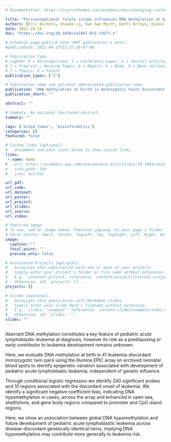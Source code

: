 ```yaml
---
# Documentation: https://sourcethemes.com/academic/docs/managing-content/

title: "Periconceptional folate intake influences DNA methylation at birth based on dietary source in an analysis of pediatric acute lymphoblastic leukemia cases and controls"
authors: [Eric Nickels, Shaobo Li, Swe Swe Myint, Katti Arroyo, Qianxi Feng, Kimberly Siegmund, Adam de Smith, Joseph L. Wiemels]
date: 2022-10-14
doi: "https://doi.org/10.1038/s41467-022-33677-z"

# Schedule page publish date (NOT publication's date).
#publishDate: 2022-04-13T11:37:20-07:00

# Publication type.
# Legend: 0 = Uncategorized; 1 = Conference paper; 2 = Journal article;
# 3 = Preprint / Working Paper; 4 = Report; 5 = Book; 6 = Book section;
# 7 = Thesis; 8 = Patent
publication_types: ["2"]

# Publication name and optional abbreviated publication name.
publication: "DNA methylation at birth in monozygotic twins discordant for pediatric acute lymphoblastic leukemia"
publication_short: ""

abstract: ""

# Summary. An optional shortened abstract.
summary: ""

tags: ['blood tumor', 'bioinformatics']
categories: []
featured: false

# Custom links (optional).
#   Uncomment and edit lines below to show custom links.
links:
 - name: Home
#   url: https://academic.oup.com/noa/advance-article/doi/10.1093/noajnl/vdac045/6568033
#   icon_pack: fab
#   icon: twitter

url_pdf:
url_code:
url_dataset:
url_poster:
url_project:
url_slides:
url_source:
url_video:

# Featured image
# To use, add an image named `featured.jpg/png` to your page's folder. 
# Focal points: Smart, Center, TopLeft, Top, TopRight, Left, Right, BottomLeft, Bottom, BottomRight.
image:
  caption: ""
  focal_point: ""
  preview_only: false

# Associated Projects (optional).
#   Associate this publication with one or more of your projects.
#   Simply enter your project's folder or file name without extension.
#   E.g. `internal-project` references `content/project/internal-project/index.md`.
#   Otherwise, set `projects: []`.
projects: []

# Slides (optional).
#   Associate this publication with Markdown slides.
#   Simply enter your slide deck's filename without extension.
#   E.g. `slides: "example"` references `content/slides/example/index.md`.
#   Otherwise, set `slides: ""`.
slides: ""
---
```


Aberrant DNA methylation constitutes a key feature of pediatric acute lymphoblastic leukemia at diagnosis, however its role as a predisposing or early contributor to leukemia development remains unknown. 

Here, we evaluate DNA methylation at birth in 41 leukemia-discordant monozygotic twin pairs using the Illumina EPIC array on archived neonatal blood spots to identify epigenetic variation associated with development of pediatric acute lymphoblastic leukemia, independent of genetic influence. 

Through conditional logistic regression we identify 240 significant probes and 10 regions associated with the discordant onset of leukemia. We identify a significant negative coefficient bias, indicating DNA hypomethylation in cases, across the array and enhanced in open sea, shelf/shore, and gene body regions compared to promoter and CpG island regions. 

Here, we show an association between global DNA hypomethylation and future development of pediatric acute lymphoblastic leukemia across disease-discordant genetically identical twins, implying DNA hypomethylation may contribute more generally to leukemia risk.